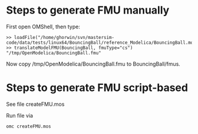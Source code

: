 # Steps to generate FMU manually

First open OMShell, then type:

    >> loadFile("/home/ghorwin/svn/mastersim-code/data/tests/linux64/BouncingBall/reference_Modelica/BouncingBall.mo")
    >> translateModelFMU(BouncingBall, fmuType="cs")
    "/tmp/OpenModelica/BouncingBall.fmu"

Now copy /tmp/OpenModelica/BouncingBall.fmu to BouncingBall/fmus.


# Steps to generate FMU script-based

See file createFMU.mos

Run file via

    omc createFMU.mos


